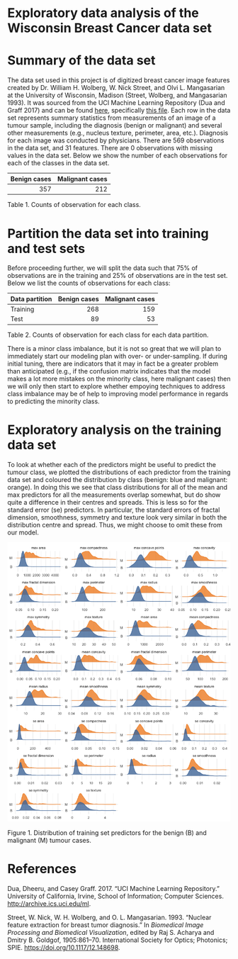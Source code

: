 Exploratory data analysis of the Wisconsin Breast Cancer data set
================

# Summary of the data set

The data set used in this project is of digitized breast cancer image
features created by Dr. William H. Wolberg, W. Nick Street, and Olvi L.
Mangasarian at the University of Wisconsin, Madison (Street, Wolberg,
and Mangasarian 1993). It was sourced from the UCI Machine Learning
Repository (Dua and Graff 2017) and can be found
[here](https://archive.ics.uci.edu/ml/datasets/Breast+Cancer+Wisconsin+\(Diagnostic\)),
specifically [this
file](http://mlr.cs.umass.edu/ml/machine-learning-databases/breast-cancer-wisconsin/wdbc.data).
Each row in the data set represents summary statistics from measurements
of an image of a tumour sample, including the diagnosis (benign or
malignant) and several other measurements (e.g., nucleus texture,
perimeter, area, etc.). Diagnosis for each image was conducted by
physicians. There are 569 observations in the data set, and 31 features.
There are 0 observations with missing values in the data set. Below we
show the number of each observations for each of the classes in the data
set.

| Benign cases | Malignant cases |
| -----------: | --------------: |
|          357 |             212 |

Table 1. Counts of observation for each class.

# Partition the data set into training and test sets

Before proceeding further, we will split the data such that 75% of
observations are in the training and 25% of observations are in the test
set. Below we list the counts of observations for each class:

| Data partition | Benign cases | Malignant cases |
| :------------- | -----------: | --------------: |
| Training       |          268 |             159 |
| Test           |           89 |              53 |

Table 2. Counts of observation for each class for each data partition.

There is a minor class imbalance, but it is not so great that we will
plan to immediately start our modeling plan with over- or
under-sampling. If during initial tuning, there are indicators that it
may in fact be a greater problem than anticipated (e.g., if the
confusion matrix indicates that the model makes a lot more mistakes on
the minority class, here malignant cases) then we will only then start
to explore whether empoying techniques to address class imbalance may be
of help to improving model performance in regards to predicting the
minority class.

# Exploratory analysis on the training data set

To look at whether each of the predictors might be useful to predict the
tumour class, we plotted the distributions of each predictor from the
training data set and coloured the distribution by class (benign: blue
and malignant: orange). In doing this we see that class distributions
for all of the mean and max predictors for all the measurements overlap
somewhat, but do show quite a difference in their centres and spreads.
This is less so for the standard error (se) predictors. In particular,
the standard errors of fractal dimension, smoothness, symmetry and
texture look very similar in both the distribution centre and spread.
Thus, we might choose to omit these from our
model.

![](breast_cancer_eda_files/figure-gfm/predictor%20distributions-1.png)<!-- -->

Figure 1. Distribution of training set predictors for the benign (B) and
malignant (M) tumour cases.

# References

<div id="refs" class="references">

<div id="ref-Dua2019">

Dua, Dheeru, and Casey Graff. 2017. “UCI Machine Learning Repository.”
University of California, Irvine, School of Information; Computer
Sciences. <http://archive.ics.uci.edu/ml>.

</div>

<div id="ref-Streetetal">

Street, W. Nick, W. H. Wolberg, and O. L. Mangasarian. 1993. “Nuclear
feature extraction for breast tumor diagnosis.” In *Biomedical Image
Processing and Biomedical Visualization*, edited by Raj S. Acharya and
Dmitry B. Goldgof, 1905:861–70. International Society for Optics;
Photonics; SPIE. <https://doi.org/10.1117/12.148698>.

</div>

</div>
